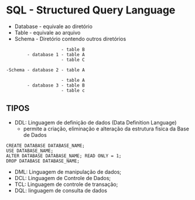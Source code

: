 # SQL - Structured Query Language

- Database - equivale ao diretório
- Table - equivale ao arquivo
- Schema - Diretório contendo outros diretórios

```
                     - table B
        - database 1 - table A
                     - table C

-Schema - database 2 - table A

                     - table A
        - database 3 - table B
                     - table c
```

## TIPOS

- DDL: Linguagem de definição de dados (Data Definition Language)
  - permite a criação, eliminação e alteração da estrutura fisica da Base de Dados

```
CREATE DATABASE DATABASE_NAME;
USE DATABASE_NAME;
ALTER DATABASE DATABASE_NAME; READ ONLY = 1;
DROP DATABASE DATABASE_NAME;
```

- DML: Linguagem de manipulação de dados;
- DCL: Linguagem de Controle de Dados;
- TCL: Linguagem de controle de transação;
- DQL: linguagem de consulta de dados
